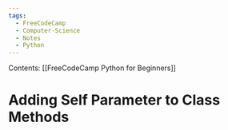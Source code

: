 ```yaml
---
tags:
  - FreeCodeCamp
  - Computer-Science
  - Notes
  - Python
---
```

Contents: [[FreeCodeCamp Python for Beginners]]
# Adding Self Parameter to Class Methods